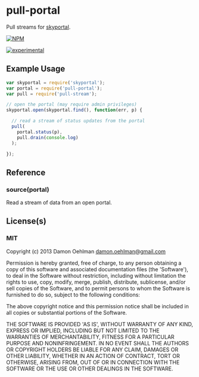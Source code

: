 # pull-portal

Pull streams for [skyportal](https://github.com/DamonOehlman/skyportal).


[![NPM](https://nodei.co/npm/pull-portal.png)](https://nodei.co/npm/pull-portal/)

[![experimental](http://hughsk.github.io/stability-badges/dist/experimental.svg)](http://github.com/hughsk/stability-badges)

## Example Usage

```js
var skyportal = require('skyportal');
var portal = require('pull-portal');
var pull = require('pull-stream');

// open the portal (may require admin privileges)
skyportal.open(skyportal.find(), function(err, p) {

  // read a stream of status updates from the portal
  pull(
    portal.status(p),
    pull.drain(console.log)
  );

});


```

## Reference

### source(portal)

Read a stream of data from an open portal.

## License(s)

### MIT

Copyright (c) 2013 Damon Oehlman <damon.oehlman@gmail.com>

Permission is hereby granted, free of charge, to any person obtaining
a copy of this software and associated documentation files (the
'Software'), to deal in the Software without restriction, including
without limitation the rights to use, copy, modify, merge, publish,
distribute, sublicense, and/or sell copies of the Software, and to
permit persons to whom the Software is furnished to do so, subject to
the following conditions:

The above copyright notice and this permission notice shall be
included in all copies or substantial portions of the Software.

THE SOFTWARE IS PROVIDED 'AS IS', WITHOUT WARRANTY OF ANY KIND,
EXPRESS OR IMPLIED, INCLUDING BUT NOT LIMITED TO THE WARRANTIES OF
MERCHANTABILITY, FITNESS FOR A PARTICULAR PURPOSE AND NONINFRINGEMENT.
IN NO EVENT SHALL THE AUTHORS OR COPYRIGHT HOLDERS BE LIABLE FOR ANY
CLAIM, DAMAGES OR OTHER LIABILITY, WHETHER IN AN ACTION OF CONTRACT,
TORT OR OTHERWISE, ARISING FROM, OUT OF OR IN CONNECTION WITH THE
SOFTWARE OR THE USE OR OTHER DEALINGS IN THE SOFTWARE.
